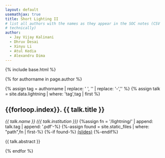 ```yaml
---
layout: default
usemathjax: true
title: Short Lighting II
# list all authors with the names as they appear in the SOC notes (CSV file
# technically)
author:
  - Jay Vijay Kalinani
  - Dhruv Desai
  - Xinyu Li
  - Atul Kedia
  - Alexandru Dima
---
```

{% include base.html %}

{% for authorname in page.author %}

{% assign tag = authorname | replace: ' ', '' | replace: '-','' %}
{% assign talk = site.data.lightning | where: 'tag',tag | first %}

<h2 id="{{talk.tag}}">{{forloop.index}}. {{ talk.title }}</h2>
<em>{{ talk.name }} ({{ talk.institution }})</em>
{%assign fn = '/lightning/' | append: talk.tag | append: '.pdf'-%}
{%-assign found = site.static_files | where: "path",fn | first-%}
{%-if found-%}
<a href="{{base}}/lightning/{{talk.tag}}.pdf">(slides)</a>
{%-endif%}

{{ talk.abstract }}

{% endfor %}
